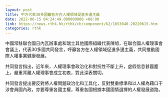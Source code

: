 ```yaml
---
layout: post
title: 中方代表30多國籲各方在人權領域促進多邊主義
date: 2022-06-15 04:24:49.000000000 +08:00
link: https://news.rthk.hk/rthk/ch/component/k2/1653040-20220615.htm
categories: rthk
---
```


中國常駐聯合國日內瓦辦事處和瑞士其他國際組織代表陳旭，在聯合國人權理事會會議上，代表30多國共同發言，呼籲各方在人權領域促進多邊主義，共同推動國際人權事業健康發展。

共同發言指出，近年來，人權理事會政治化和對抗性不斷上升，虛假信息甚囂塵上，嚴重背離人權理事會成立初衷，對此深表關切。

共同發言提出要反對將人權問題政治化和工具化，反對雙重標準和以人權為藉口干涉會員國內政，亦要尊重各國主權，尊重各國根據本國國情選擇的人權發展道路。
